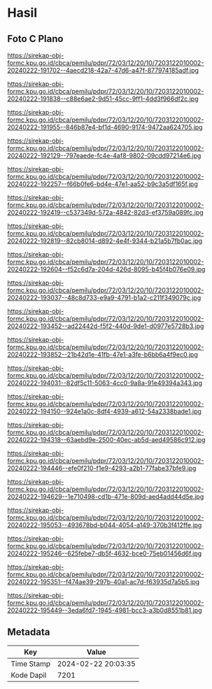 # Hasil

## Foto C Plano

https://sirekap-obj-formc.kpu.go.id/cbca/pemilu/pdpr/72/03/12/20/10/7203122010002-20240222-191702--4aecd218-42a7-47d6-a47f-877974185adf.jpg

https://sirekap-obj-formc.kpu.go.id/cbca/pemilu/pdpr/72/03/12/20/10/7203122010002-20240222-191838--c88e6ae2-9d51-45cc-9ff1-4dd3f966df2c.jpg

https://sirekap-obj-formc.kpu.go.id/cbca/pemilu/pdpr/72/03/12/20/10/7203122010002-20240222-191955--846b87e4-bf1d-4690-9174-9472aa624705.jpg

https://sirekap-obj-formc.kpu.go.id/cbca/pemilu/pdpr/72/03/12/20/10/7203122010002-20240222-192129--797eaede-fc4e-4af8-9802-09cdd97214e6.jpg

https://sirekap-obj-formc.kpu.go.id/cbca/pemilu/pdpr/72/03/12/20/10/7203122010002-20240222-192257--f66b0fe6-bd4e-47e1-aa52-b9c3a5df165f.jpg

https://sirekap-obj-formc.kpu.go.id/cbca/pemilu/pdpr/72/03/12/20/10/7203122010002-20240222-192419--c537349d-572a-4842-82d3-ef3759a089fc.jpg

https://sirekap-obj-formc.kpu.go.id/cbca/pemilu/pdpr/72/03/12/20/10/7203122010002-20240222-192819--82cb8014-d892-4e4f-9344-b21a5b7fb0ac.jpg

https://sirekap-obj-formc.kpu.go.id/cbca/pemilu/pdpr/72/03/12/20/10/7203122010002-20240222-192604--f52c6d7a-204d-426d-8095-b45f4b076e09.jpg

https://sirekap-obj-formc.kpu.go.id/cbca/pemilu/pdpr/72/03/12/20/10/7203122010002-20240222-193037--48c8d733-e9a9-4791-b1a2-c211f349079c.jpg

https://sirekap-obj-formc.kpu.go.id/cbca/pemilu/pdpr/72/03/12/20/10/7203122010002-20240222-193452--ad22442d-f5f2-440d-9de1-d0977e5728b3.jpg

https://sirekap-obj-formc.kpu.go.id/cbca/pemilu/pdpr/72/03/12/20/10/7203122010002-20240222-193852--21b42d1e-41fb-47e1-a3fe-b6bb6a4f9ec0.jpg

https://sirekap-obj-formc.kpu.go.id/cbca/pemilu/pdpr/72/03/12/20/10/7203122010002-20240222-194031--82df5c11-5063-4cc0-9a8a-91e49394a343.jpg

https://sirekap-obj-formc.kpu.go.id/cbca/pemilu/pdpr/72/03/12/20/10/7203122010002-20240222-194150--924e1a0c-8df4-4939-a612-54a2338bade1.jpg

https://sirekap-obj-formc.kpu.go.id/cbca/pemilu/pdpr/72/03/12/20/10/7203122010002-20240222-194318--63aebd9e-2500-40ec-ab5d-aed49586c912.jpg

https://sirekap-obj-formc.kpu.go.id/cbca/pemilu/pdpr/72/03/12/20/10/7203122010002-20240222-194446--efe0f210-f1e9-4293-a2b1-77fabe37bfe9.jpg

https://sirekap-obj-formc.kpu.go.id/cbca/pemilu/pdpr/72/03/12/20/10/7203122010002-20240222-194629--1e710498-cd1b-471e-809d-aed4add44d5e.jpg

https://sirekap-obj-formc.kpu.go.id/cbca/pemilu/pdpr/72/03/12/20/10/7203122010002-20240222-195053--493678bd-b044-4054-a149-370b3f412ffe.jpg

https://sirekap-obj-formc.kpu.go.id/cbca/pemilu/pdpr/72/03/12/20/10/7203122010002-20240222-195246--625febe7-db5f-4632-bce0-75eb01456d6f.jpg

https://sirekap-obj-formc.kpu.go.id/cbca/pemilu/pdpr/72/03/12/20/10/7203122010002-20240222-195351--f474ae39-297b-40a1-ac7d-f63935d7a5b5.jpg

https://sirekap-obj-formc.kpu.go.id/cbca/pemilu/pdpr/72/03/12/20/10/7203122010002-20240222-195449--3eda6fd7-1945-4981-bcc3-a3b0d8551b81.jpg


## Metadata

| Key        | Value               |
| ---------- | ------------------- |
| Time Stamp | 2024-02-22 20:03:35 |
| Kode Dapil | 7201                |




